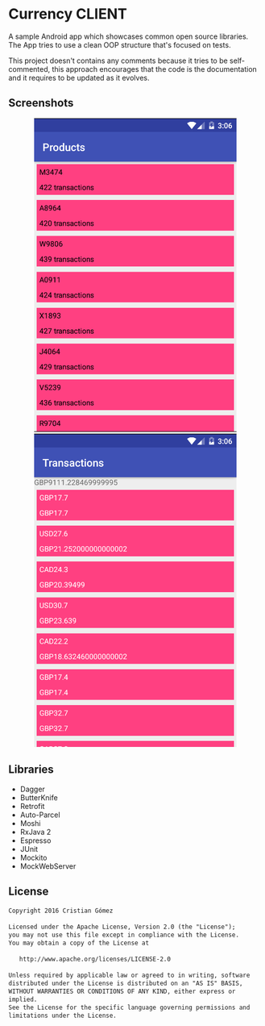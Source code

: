 Currency CLIENT
======

A sample Android app which showcases common open source libraries.
The App tries to use a clean OOP structure that's focused on tests.

This project doesn't contains any comments because it tries to be self-commented, this approach 
encourages that the code is the documentation and it requires to be updated as it evolves.

Screenshots
---------

<div align="center">
    <img src="./art/list.png" />
    <img src="./art/detail.png" />
</div>

Libraries
---------

 * Dagger
 * ButterKnife
 * Retrofit
 * Auto-Parcel
 * Moshi
 * RxJava 2
 * Espresso
 * JUnit
 * Mockito
 * MockWebServer

License
-------

    Copyright 2016 Cristian Gómez

    Licensed under the Apache License, Version 2.0 (the "License");
    you may not use this file except in compliance with the License.
    You may obtain a copy of the License at

       http://www.apache.org/licenses/LICENSE-2.0

    Unless required by applicable law or agreed to in writing, software
    distributed under the License is distributed on an "AS IS" BASIS,
    WITHOUT WARRANTIES OR CONDITIONS OF ANY KIND, either express or implied.
    See the License for the specific language governing permissions and
    limitations under the License.
